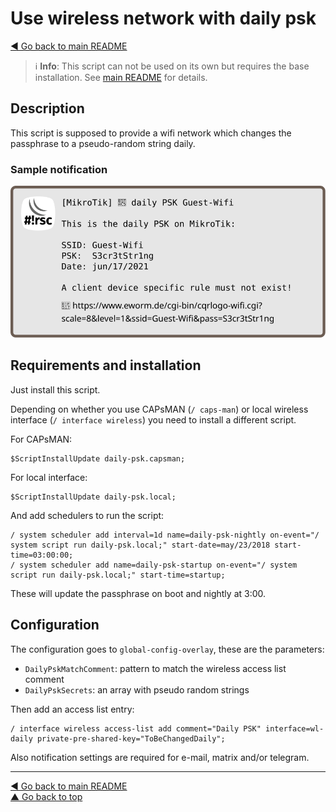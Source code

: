 Use wireless network with daily psk
===================================

[◀ Go back to main README](../README.md)

> ℹ️ **Info**: This script can not be used on its own but requires the base
> installation. See [main README](../README.md) for details.

Description
-----------

This script is supposed to provide a wifi network which changes the
passphrase to a pseudo-random string daily.

### Sample notification

![daily-psk notification](daily-psk.d/notification.svg)

Requirements and installation
-----------------------------

Just install this script.

Depending on whether you use CAPsMAN (`/ caps-man`) or local wireless
interface (`/ interface wireless`) you need to install a different script.

For CAPsMAN:

    $ScriptInstallUpdate daily-psk.capsman;

For local interface:

    $ScriptInstallUpdate daily-psk.local;

And add schedulers to run the script:

    / system scheduler add interval=1d name=daily-psk-nightly on-event="/ system script run daily-psk.local;" start-date=may/23/2018 start-time=03:00:00;
    / system scheduler add name=daily-psk-startup on-event="/ system script run daily-psk.local;" start-time=startup;

These will update the passphrase on boot and nightly at 3:00.

Configuration
-------------

The configuration goes to `global-config-overlay`, these are the parameters:

* `DailyPskMatchComment`: pattern to match the wireless access list comment
* `DailyPskSecrets`: an array with pseudo random strings

Then add an access list entry:

    / interface wireless access-list add comment="Daily PSK" interface=wl-daily private-pre-shared-key="ToBeChangedDaily";

Also notification settings are required for e-mail, matrix and/or telegram.

---
[◀ Go back to main README](../README.md)  
[▲ Go back to top](#top)
